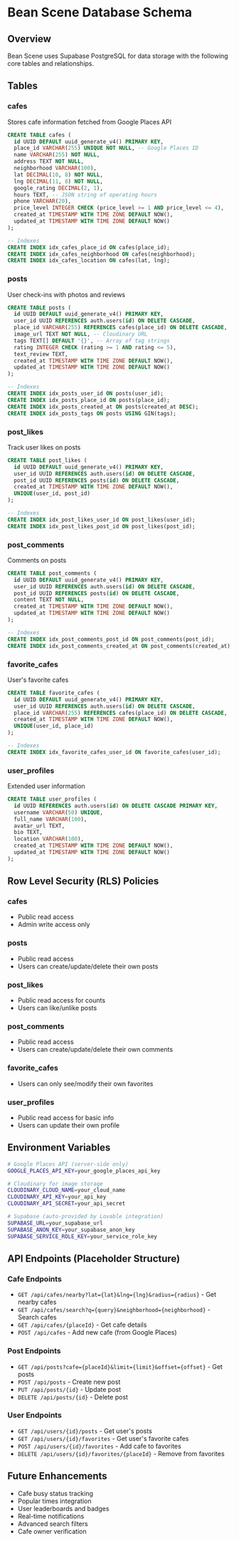 # Bean Scene Database Schema

## Overview
Bean Scene uses Supabase PostgreSQL for data storage with the following core tables and relationships.

## Tables

### cafes
Stores cafe information fetched from Google Places API

```sql
CREATE TABLE cafes (
  id UUID DEFAULT uuid_generate_v4() PRIMARY KEY,
  place_id VARCHAR(255) UNIQUE NOT NULL, -- Google Places ID
  name VARCHAR(255) NOT NULL,
  address TEXT NOT NULL,
  neighborhood VARCHAR(100),
  lat DECIMAL(10, 8) NOT NULL,
  lng DECIMAL(11, 8) NOT NULL,
  google_rating DECIMAL(2, 1),
  hours TEXT, -- JSON string of operating hours
  phone VARCHAR(20),
  price_level INTEGER CHECK (price_level >= 1 AND price_level <= 4),
  created_at TIMESTAMP WITH TIME ZONE DEFAULT NOW(),
  updated_at TIMESTAMP WITH TIME ZONE DEFAULT NOW()
);

-- Indexes
CREATE INDEX idx_cafes_place_id ON cafes(place_id);
CREATE INDEX idx_cafes_neighborhood ON cafes(neighborhood);
CREATE INDEX idx_cafes_location ON cafes(lat, lng);
```

### posts
User check-ins with photos and reviews

```sql
CREATE TABLE posts (
  id UUID DEFAULT uuid_generate_v4() PRIMARY KEY,
  user_id UUID REFERENCES auth.users(id) ON DELETE CASCADE,
  place_id VARCHAR(255) REFERENCES cafes(place_id) ON DELETE CASCADE,
  image_url TEXT NOT NULL, -- Cloudinary URL
  tags TEXT[] DEFAULT '{}', -- Array of tag strings
  rating INTEGER CHECK (rating >= 1 AND rating <= 5),
  text_review TEXT,
  created_at TIMESTAMP WITH TIME ZONE DEFAULT NOW(),
  updated_at TIMESTAMP WITH TIME ZONE DEFAULT NOW()
);

-- Indexes
CREATE INDEX idx_posts_user_id ON posts(user_id);
CREATE INDEX idx_posts_place_id ON posts(place_id);
CREATE INDEX idx_posts_created_at ON posts(created_at DESC);
CREATE INDEX idx_posts_tags ON posts USING GIN(tags);
```

### post_likes
Track user likes on posts

```sql
CREATE TABLE post_likes (
  id UUID DEFAULT uuid_generate_v4() PRIMARY KEY,
  user_id UUID REFERENCES auth.users(id) ON DELETE CASCADE,
  post_id UUID REFERENCES posts(id) ON DELETE CASCADE,
  created_at TIMESTAMP WITH TIME ZONE DEFAULT NOW(),
  UNIQUE(user_id, post_id)
);

-- Indexes
CREATE INDEX idx_post_likes_user_id ON post_likes(user_id);
CREATE INDEX idx_post_likes_post_id ON post_likes(post_id);
```

### post_comments
Comments on posts

```sql
CREATE TABLE post_comments (
  id UUID DEFAULT uuid_generate_v4() PRIMARY KEY,
  user_id UUID REFERENCES auth.users(id) ON DELETE CASCADE,
  post_id UUID REFERENCES posts(id) ON DELETE CASCADE,
  content TEXT NOT NULL,
  created_at TIMESTAMP WITH TIME ZONE DEFAULT NOW(),
  updated_at TIMESTAMP WITH TIME ZONE DEFAULT NOW()
);

-- Indexes
CREATE INDEX idx_post_comments_post_id ON post_comments(post_id);
CREATE INDEX idx_post_comments_created_at ON post_comments(created_at);
```

### favorite_cafes
User's favorite cafes

```sql
CREATE TABLE favorite_cafes (
  id UUID DEFAULT uuid_generate_v4() PRIMARY KEY,
  user_id UUID REFERENCES auth.users(id) ON DELETE CASCADE,
  place_id VARCHAR(255) REFERENCES cafes(place_id) ON DELETE CASCADE,
  created_at TIMESTAMP WITH TIME ZONE DEFAULT NOW(),
  UNIQUE(user_id, place_id)
);

-- Indexes
CREATE INDEX idx_favorite_cafes_user_id ON favorite_cafes(user_id);
```

### user_profiles
Extended user information

```sql
CREATE TABLE user_profiles (
  id UUID REFERENCES auth.users(id) ON DELETE CASCADE PRIMARY KEY,
  username VARCHAR(50) UNIQUE,
  full_name VARCHAR(100),
  avatar_url TEXT,
  bio TEXT,
  location VARCHAR(100),
  created_at TIMESTAMP WITH TIME ZONE DEFAULT NOW(),
  updated_at TIMESTAMP WITH TIME ZONE DEFAULT NOW()
);
```

## Row Level Security (RLS) Policies

### cafes
- Public read access
- Admin write access only

### posts
- Public read access
- Users can create/update/delete their own posts

### post_likes
- Public read access for counts
- Users can like/unlike posts

### post_comments
- Public read access
- Users can create/update/delete their own comments

### favorite_cafes
- Users can only see/modify their own favorites

### user_profiles
- Public read access for basic info
- Users can update their own profile

## Environment Variables

```bash
# Google Places API (server-side only)
GOOGLE_PLACES_API_KEY=your_google_places_api_key

# Cloudinary for image storage
CLOUDINARY_CLOUD_NAME=your_cloud_name
CLOUDINARY_API_KEY=your_api_key
CLOUDINARY_API_SECRET=your_api_secret

# Supabase (auto-provided by Lovable integration)
SUPABASE_URL=your_supabase_url
SUPABASE_ANON_KEY=your_supabase_anon_key
SUPABASE_SERVICE_ROLE_KEY=your_service_role_key
```

## API Endpoints (Placeholder Structure)

### Cafe Endpoints
- `GET /api/cafes/nearby?lat={lat}&lng={lng}&radius={radius}` - Get nearby cafes
- `GET /api/cafes/search?q={query}&neighborhood={neighborhood}` - Search cafes
- `GET /api/cafes/{placeId}` - Get cafe details
- `POST /api/cafes` - Add new cafe (from Google Places)

### Post Endpoints
- `GET /api/posts?cafe={placeId}&limit={limit}&offset={offset}` - Get posts
- `POST /api/posts` - Create new post
- `PUT /api/posts/{id}` - Update post
- `DELETE /api/posts/{id}` - Delete post

### User Endpoints  
- `GET /api/users/{id}/posts` - Get user's posts
- `GET /api/users/{id}/favorites` - Get user's favorite cafes
- `POST /api/users/{id}/favorites` - Add cafe to favorites
- `DELETE /api/users/{id}/favorites/{placeId}` - Remove from favorites

## Future Enhancements
- Cafe busy status tracking
- Popular times integration
- User leaderboards and badges
- Real-time notifications
- Advanced search filters
- Cafe owner verification